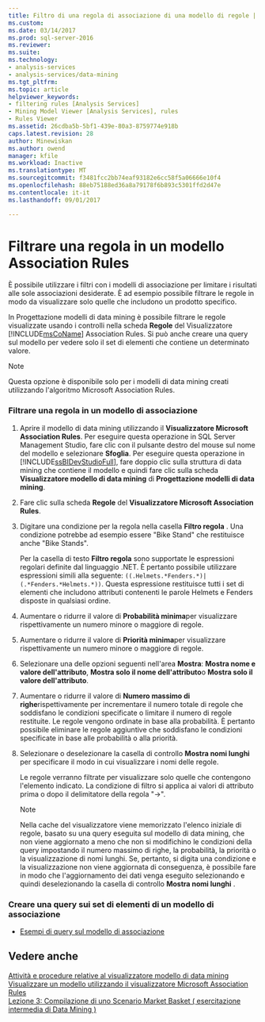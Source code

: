 ```yaml
---
title: Filtro di una regola di associazione di una modello di regole | Documenti Microsoft
ms.custom: 
ms.date: 03/14/2017
ms.prod: sql-server-2016
ms.reviewer: 
ms.suite: 
ms.technology:
- analysis-services
- analysis-services/data-mining
ms.tgt_pltfrm: 
ms.topic: article
helpviewer_keywords:
- filtering rules [Analysis Services]
- Mining Model Viewer [Analysis Services], rules
- Rules Viewer
ms.assetid: 26cdba5b-5bf1-439e-80a3-8759774e918b
caps.latest.revision: 28
author: Minewiskan
ms.author: owend
manager: kfile
ms.workload: Inactive
ms.translationtype: MT
ms.sourcegitcommit: f3481fcc2bb74eaf93182e6cc58f5a06666e10f4
ms.openlocfilehash: 88eb75188ed36a8a79178f6b893c5301ffd2d47e
ms.contentlocale: it-it
ms.lasthandoff: 09/01/2017

---
```

# <a name="filter-a-rule-in-an-association-rules-model"></a>Filtrare una regola in un modello Association Rules
  È possibile utilizzare i filtri con i modelli di associazione per limitare i risultati alle sole associazioni desiderate. È ad esempio possibile filtrare le regole in modo da visualizzare solo quelle che includono un prodotto specifico.  
  
 In Progettazione modelli di data mining è possibile filtrare le regole visualizzate usando i controlli nella scheda **Regole** del Visualizzatore [!INCLUDE[msCoName](../../includes/msconame-md.md)] Association Rules.  Si può anche creare una query sul modello per vedere solo il set di elementi che contiene un determinato valore.  
  
> [!NOTE]  
>  Questa opzione è disponibile solo per i modelli di data mining creati utilizzando l'algoritmo Microsoft Association Rules.  
  
### <a name="filter-a-rule-in-an-association-model"></a>Filtrare una regola in un modello di associazione  
  
1.  Aprire il modello di data mining utilizzando il **Visualizzatore Microsoft Association Rules**. Per eseguire questa operazione in SQL Server Management Studio, fare clic con il pulsante destro del mouse sul nome del modello e selezionare **Sfoglia**. Per eseguire questa operazione in [!INCLUDE[ssBIDevStudioFull](../../includes/ssbidevstudiofull-md.md)], fare doppio clic sulla struttura di data mining che contiene il modello e quindi fare clic sulla scheda **Visualizzatore modello di data mining** di **Progettazione modelli di data mining**.  
  
2.  Fare clic sulla scheda **Regole** del **Visualizzatore Microsoft Association Rules**.  
  
3.  Digitare una condizione per la regola nella casella **Filtro regola** . Una condizione potrebbe ad esempio essere "Bike Stand" che restituisce anche "Bike Stands".  
  
     Per la casella di testo **Filtro regola** sono supportate le espressioni regolari definite dal linguaggio .NET. È pertanto possibile utilizzare espressioni simili alla seguente: `((.Helmets.*Fenders.*)|(.*Fenders.*Helmets.*))`. Questa espressione restituisce tutti i set di elementi che includono attributi contenenti le parole Helmets e Fenders disposte in qualsiasi ordine.  
  
4.  Aumentare o ridurre il valore di **Probabilità minima**per visualizzare rispettivamente un numero minore o maggiore di regole.  
  
5.  Aumentare o ridurre il valore di **Priorità minima**per visualizzare rispettivamente un numero minore o maggiore di regole.  
  
6.  Selezionare una delle opzioni seguenti nell'area **Mostra**: **Mostra nome e valore dell'attributo**, **Mostra solo il nome dell'attributo**o **Mostra solo il valore dell'attributo**.  
  
7.  Aumentare o ridurre il valore di **Numero massimo di righe**rispettivamente per incrementare il numero totale di regole che soddisfano le condizioni specificate o limitare il numero di regole restituite. Le regole vengono ordinate in base alla probabilità. È pertanto possibile eliminare le regole aggiuntive che soddisfano le condizioni specificate in base alle probabilità o alla priorità.  
  
8.  Selezionare o deselezionare la casella di controllo **Mostra nomi lunghi** per specificare il modo in cui visualizzare i nomi delle regole.  
  
     Le regole verranno filtrate per visualizzare solo quelle che contengono l'elemento indicato. La condizione di filtro si applica ai valori di attributo prima o dopo il delimitatore della regola "->".  
  
    > [!NOTE]  
    >  Nella cache del visualizzatore viene memorizzato l'elenco iniziale di regole, basato su una query eseguita sul modello di data mining, che non viene aggiornato a meno che non si modifichino le condizioni della query impostando il numero massimo di righe, la probabilità, la priorità o la visualizzazione di nomi lunghi. Se, pertanto, si digita una condizione e la visualizzazione non viene aggiornata di conseguenza, è possibile fare in modo che l'aggiornamento dei dati venga eseguito selezionando e quindi deselezionando la casella di controllo **Mostra nomi lunghi** .  
  
### <a name="create-a-query-on-the-itemsets-in-an-association-model"></a>Creare una query sui set di elementi di un modello di associazione  
  
-   [Esempi di query sul modello di associazione](../../analysis-services/data-mining/association-model-query-examples.md)  
  
## <a name="see-also"></a>Vedere anche  
 [Attività e procedure relative al visualizzatore modello di data mining](../../analysis-services/data-mining/mining-model-viewer-tasks-and-how-tos.md)   
 [Visualizzare un modello utilizzando il visualizzatore Microsoft Association Rules](../../analysis-services/data-mining/browse-a-model-using-the-microsoft-association-rules-viewer.md)   
 [Lezione 3: Compilazione di uno Scenario Market Basket &#40; esercitazione intermedia di Data Mining &#41;](http://msdn.microsoft.com/library/651eef38-772e-4d97-af51-075b1b27fc5a)  
  
  

